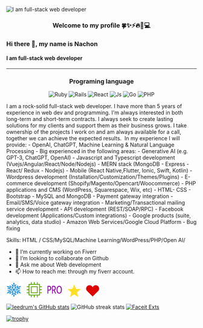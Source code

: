 ![I am full-stack web developer](https://imgkub.com/images/2023/10/02/Cover-FB-1.png)
### <center>Welcome to my profile 🍀✨⚡️🔥🌈💻</center>
### Hi there 👋, my name is Nachon
#### I am full-stack web developer

---

### <center> Programing language </center>
<center>

![Ruby][Ruby]
![Rails][Rails]
![React][React.js]
![Js][Js]
![Go][Go]
![PHP][PHP]

</center>
I am a rock-solid full-stack web developer. I have more than 5 years of experience in web dev and programming. I'm always interested in both long-term and short-term contracts.
I always seek to create lasting solutions for my clients and support them as their business grows. I take ownership of the projects I work on and am always available for a call, together we can achieve the expected results. ⁣
In my experience I will provide:
- OpenAI, ChatGPT, Machine Learning & Natural Language Processing
- Big experienced in the following areas: - Generative AI (e.g. GPT-3, ChatGPT, OpenAI)
- Javascript and Typescript development (Vuejs/Angular/React/Node/Nodejs)
- MERN stack (MongoDB - Express - React/ Redux - Nodejs)
- Mobile (React Native,Flutter, Ionic, Swift, Kotlin)
- Wordpress development (Installation/Customization/Themes/Plugins)
- E-commerce development (Shopify/Magento/Opencart/Woocommerce)
- PHP applications and CMS (WordPress, Squarespace, Wix, etc)
- HTML- CSS - Bootstrap
- MySQL and MongoDB
- Payment gateway integration
- Email/SMS/Voice gateway integration
- Marketing/Transactional mailing service development
- API development (REST/SOAP/RPC)
- Facebook development (Applications/Custom integrations)
- Google products (suite, analytics, data studio)
- Amazon Web Services/Google Cloud Platform
- Bug fixing

Skills: HTML / CSS/MySQL/Machine Learning/WordPress/PHP/Open AI/

- 🔭 I’m currently working on Fiverr 
- 👯 I’m looking to collaborate on Github 
- 💬 Ask me about Web development 
- 📫 How to reach me: through my fiverr account. 
  

<a href='https://archiveprogram.github.com/'><img src='https://raw.githubusercontent.com/acervenky/animated-github-badges/master/assets/acbadge.gif' width='40' height='40'></a> <a href='https://docs.github.com/en/developers'><img src='https://raw.githubusercontent.com/acervenky/animated-github-badges/master/assets/devbadge.gif' width='40' height='40'></a> <a href='https://github.com/pricing'><img src='https://raw.githubusercontent.com/acervenky/animated-github-badges/master/assets/pro.gif' width='40' height='40'></a> <a href='https://stars.github.com/'><img src='https://raw.githubusercontent.com/acervenky/animated-github-badges/master/assets/starbadge.gif' width='35' height='35'></a> <a href='https://docs.github.com/en/github/supporting-the-open-source-community-with-github-sponsors'><img src='https://raw.githubusercontent.com/acervenky/animated-github-badges/master/assets/sponsorbadge.gif' width='35' height='35'></a> 

[![leedrum's GitHub stats](https://github-readme-stats.vercel.app/api?username=leedrum&theme=radical)](https://github.com/remote-club)
![GitHub streak stats](https://streak-stats.demolab.com/?user=remote-club) 
[![Faceit Exts](https://github-readme-stats.vercel.app/api/pin/?username=leedrum&repo=faceit-exts&theme=radical)](https://github.com/leedrum/faceit-exts)

[Ruby]: https://img.shields.io/badge/Ruby-20232A?style=for-the-badge&logo=ruby&logoColor=red
[Rails]: https://img.shields.io/badge/rails-%23CC0000.svg?style=for-the-badge&logo=ruby-on-rails&logoColor=white
[React.js]: https://img.shields.io/badge/React-20232A?style=for-the-badge&logo=react&logoColor=61DAFB
[TypeScript]: https://img.shields.io/badge/Typescript-20232A?style=for-the-badge&logo=typescript&logoColor=61DAFB
[Js]: https://img.shields.io/badge/Javascript-20232A?style=for-the-badge&logo=javascript&logoColor=yellow
[Go]: https://img.shields.io/badge/go-%2300ADD8.svg?style=for-the-badge&logo=go&logoColor=white
[PHP]: https://img.shields.io/badge/PHP-20232A?style=for-the-badge&logo=php&logoColor=61DAFB

[![trophy](https://github-profile-trophy.vercel.app/?username=remote-club)](https://github.com/ryo-ma/github-profile-trophy)
 


